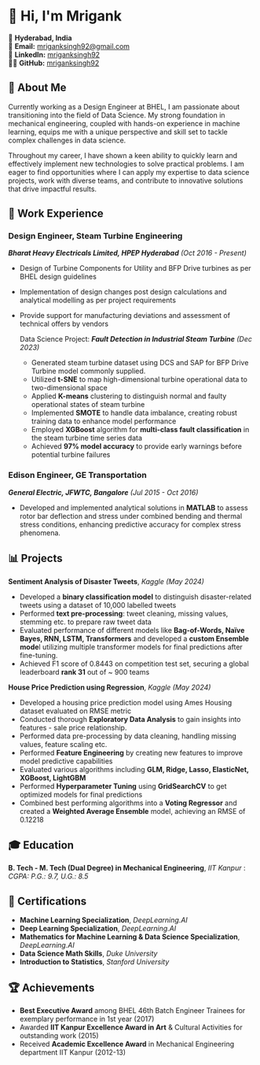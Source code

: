 # 👋 Hi, I'm Mrigank
📍 **Hyderabad, India**  
📧 **Email:** [mriganksingh92@gmail.com](mailto:mriganksingh92@gmail.com)  
🔗 **LinkedIn:** [mriganksingh92](https://linkedin.com/in/mriganksingh92)  
👨‍💻 **GitHub:** [mriganksingh92](https://github.com/mriganksingh92)
## 🌟 About Me
Currently working as a Design Engineer at BHEL, I am passionate about transitioning into the field of Data Science. My strong foundation in mechanical engineering, coupled with hands-on experience in machine learning, equips me with a unique perspective and skill set to tackle complex challenges in data science.

Throughout my career, I have shown a keen ability to quickly learn and effectively implement new technologies to solve practical problems. I am eager to find opportunities where I can apply my expertise to data science projects, work with diverse teams, and contribute to innovative solutions that drive impactful results.

## 💼 Work Experience

### Design Engineer, Steam Turbine Engineering
***Bharat Heavy Electricals Limited, HPEP Hyderabad***  *(Oct 2016 - Present)*
 - Design of Turbine Components for Utility and BFP Drive turbines as per BHEL design guidelines
 - Implementation of design changes post design calculations and analytical modelling as per project requirements
 - Provide support for manufacturing deviations and assessment of technical offers by vendors

   Data Science Project: ***Fault Detection in Industrial Steam Turbine***  *(Dec 2023)*
    - Generated steam turbine dataset using DCS and SAP for BFP Drive Turbine model commonly supplied.
    - Utilized **t-SNE** to map high-dimensional turbine operational data to two-dimensional space
    - Applied **K-means** clustering to distinguish normal and faulty operational states of steam turbine
    - Implemented **SMOTE** to handle data imbalance, creating robust training data to enhance model performance
    - Employed **XGBoost** algorithm for **multi-class fault classification** in the steam turbine time series data
    - Achieved **97% model accuracy** to provide early warnings before potential turbine failures

### Edison Engineer, GE Transportation
***General Electric, JFWTC, Bangalore*** *(Jul 2015 - Oct 2016)*  
- Developed and implemented analytical solutions in **MATLAB** to assess rotor bar deflection and stress under combined bending and thermal stress conditions, enhancing predictive accuracy for complex stress phenomena.

## 📊 Projects

**Sentiment Analysis of Disaster Tweets**, *Kaggle* *(May 2024)* 
- Developed a **binary classification model** to distinguish disaster-related tweets using a dataset of 10,000 labelled tweets 
- Performed **text pre-processing**: tweet cleaning, missing values, stemming etc. to prepare raw tweet data
- Evaluated performance of different models like **Bag-of-Words, Naïve Bayes, RNN, LSTM, Transformers** and developed a **custom Ensemble mode**l utilizing multiple transformer models for final predictions after fine-tuning.
- Achieved F1 score of 0.8443 on competition test set, securing a global leaderboard **rank 31** out of ~ 900 teams

**House Price Prediction using Regression**, *Kaggle*  *(May 2024)*  
- Developed a housing price prediction model using Ames Housing dataset evaluated on RMSE metric 
- Conducted thorough **Exploratory Data Analysis** to gain insights into features - sale price relationship.
- Performed data pre-processing by data cleaning, handling missing values, feature scaling etc.
- Performed **Feature Engineering** by creating new features to improve model predictive capabilities
- Evaluated various algorithms including **GLM, Ridge, Lasso, ElasticNet, XGBoost, LightGBM**
- Performed **Hyperparameter Tuning** using **GridSearchCV** to get optimized models for final predictions
- Combined best performing algorithms into a **Voting Regressor** and created a **Weighted Average Ensemble** model, achieving an RMSE of 0.12218

## 🎓 Education

**B. Tech - M. Tech (Dual Degree) in Mechanical Engineering**, *IIT Kanpur*  : *CGPA: P.G.: 9.7, U.G.: 8.5*
    
## 📜 Certifications 

- **Machine Learning Specialization**, *DeepLearning.AI*  
- **Deep Learning Specialization**, *DeepLearning.AI*
- **Mathematics for Machine Learning & Data Science Specialization**, *DeepLearning.AI*  
- **Data Science Math Skills**, *Duke University*
- **Introduction to Statistics**, *Stanford University*

## 🏆 Achievements

- **Best Executive Award** among BHEL 46th Batch Engineer Trainees for exemplary performance in 1st year (2017)
- Awarded **IIT Kanpur Excellence Award in Art** & Cultural Activities for outstanding work (2015)
- Received **Academic Excellence Award** in Mechanical Engineering department IIT Kanpur (2012-13)
